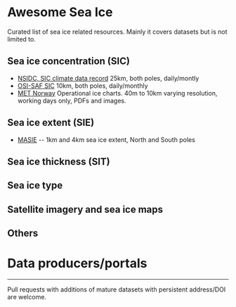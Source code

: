 # Awesome Sea Ice

Curated list of sea ice related resources. Mainly it covers datasets but is not limited to.

## Sea ice concentration (SIC)
* [NSIDC, SIC climate data record](https://nsidc.org/data/G02202/versions/3) 25km, both poles, daily/montly
* [OSI-SAF SIC](http://www.osi-saf.org/?q=content/global-sea-ice-concentration-ssmis) 10km, both poles, daily/monthly
* [MET Norway](https://cryo.met.no/) Operational ice charts. 40m to 10km varying resolution, working days only, PDFs and images.

## Sea ice extent (SIE)
* [MASIE](https://nsidc.org/data/G02186/versions/1) -- 1km and 4km sea ice extent, North and South poles

## Sea ice thickness (SIT)

## Sea ice type

## Satellite imagery and sea ice maps

## Others

# Data producers/portals

---
Pull requests with additions of mature datasets with persistent address/DOI are welcome.

